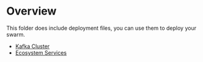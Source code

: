 # Overview
This folder does include deployment files, you can use them to deploy your swarm.
* [Kafka Cluster](https://github.com/doitsu2014/doitsu-ecosystem/tree/introduction/kafka-deployment/deploy/swarm/kafka)
* [Ecosystem Services](https://github.com/doitsu2014/doitsu-ecosystem/tree/introduction/kafka-deployment/deploy/swarm/services)